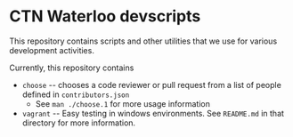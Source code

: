 CTN Waterloo devscripts
=======================

This repository contains scripts and other utilities
that we use for various development activities.

Currently, this repository contains

- `choose` -- chooses a code reviewer or pull request
  from a list of people defined in `contributors.json`
    - See `man ./choose.1` for more usage information
- `vagrant` -- Easy testing in windows environments. See `README.md` in that
  directory for more information.
